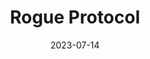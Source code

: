 ---
title: "Rogue Protocol"
authors: "Martha Wells"
date: 2023-07-14
star_rating: 4
books/tags:
    - "fiction"
    - "science fiction"
---